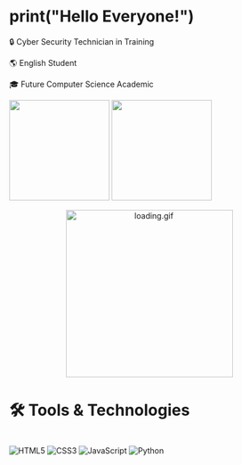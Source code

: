 # print("Hello Everyone!")

🔒 Cyber Security Technician in Training

🌎 English Student

🎓 Future Computer Science Academic

<p align="left">
   <img src="https://github-readme-stats.vercel.app/api?username=JAVABEAR16&show_icons=true&theme=tokyonight&include_all_commits=true&count_private=true" height="180" />
   <img src="https://github-readme-stats.vercel.app/api/top-langs/?username=JAVABEAR16&theme=tokyonight&langs_count=16" height="180" />
</p>
<p align="center">
   <img src="https://github.com/user-attachments/assets/beeeed6b-84d0-4f16-be6b-fa12c69b0914" alt="loading.gif" height="300px" width="300px" />
</p>

# 🛠️ Tools & Technologies

<div style = "display: inline_block"><br>
  <img alt = "HTML5" src = "https://img.shields.io/badge/HTML5-E34F26.svg?style=for-the-badge&logo=HTML5&logoColor=white" />
  <img alt = "CSS3" src = "https://img.shields.io/badge/CSS3-1572B6.svg?style=for-the-badge&logo=CSS3&logoColor=white" />
  <img alt = "JavaScript" src = "https://img.shields.io/badge/JavaScript-F7DF1E.svg?style=for-the-badge&logo=JavaScript&logoColor=black" />
  <img alt = "Python" src = "https://img.shields.io/badge/python-3670A0?style=for-the-badge&logo=python&logoColor=ffdd54" />
</div>



